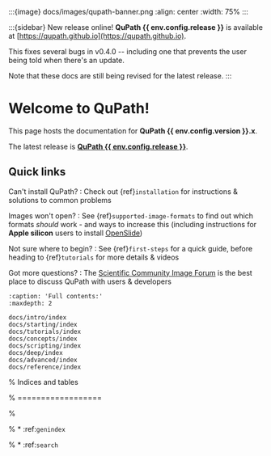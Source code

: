 :::{image} docs/images/qupath-banner.png
:align: center
:width: 75%
:::

:::{sidebar} New release online!
**QuPath {{ env.config.release }}** is available at [https://qupath.github.io](https://qupath.github.io).

This fixes several bugs in v0.4.0 -- including one that prevents the user being told when there's an update.

Note that these docs are still being revised for the latest release.
:::

# Welcome to QuPath!

This page hosts the documentation for **QuPath {{ env.config.version }}.x**.

The latest release is [**QuPath {{ env.config.release }}**](https://github.com/qupath/qupath/releases).

## Quick links

Can't install QuPath?
: Check out {ref}`installation` for instructions & solutions to common problems

Images won't open?
: See {ref}`supported-image-formats` to find out which formats *should* work - and ways to increase this (including instructions for **Apple silicon** users to install [OpenSlide](https://openslide.org))

Not sure where to begin?
: See {ref}`first-steps` for a quick guide, before heading to {ref}`tutorials` for more details & videos

Got more questions?
: The [Scientific Community Image Forum](https://forum.image.sc/tag/qupath) is the best place to discuss QuPath with users & developers


```{toctree}
:caption: 'Full contents:'
:maxdepth: 2

docs/intro/index
docs/starting/index
docs/tutorials/index
docs/concepts/index
docs/scripting/index
docs/deep/index
docs/advanced/index
docs/reference/index
```

% Indices and tables

% ==================

%

% * :ref:`genindex`

% * :ref:`search`
